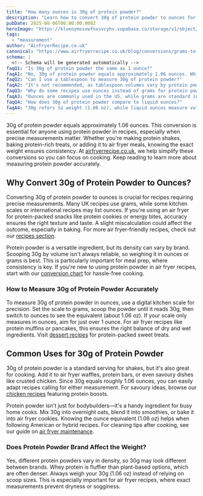 ```yaml
---
title: "How many ounces is 30g of protein powder?"
description: "Learn how to convert 30g of protein powder to ounces for precise measurements in recipes. Perfect for air fryer meal prep and protein shakes!"
pubDate: 2025-08-06T00:00:00.000Z
heroImage: "https://klueoymssxwfnxsvcyhv.supabase.co/storage/v1/object/public/Shmucket/how-many-ounces-is-30g-of-protein-powder.webp"
tags:
  - "measurement"
author: "AirFryerRecipe.co.uk"
canonical: "https://www.airfryerrecipe.co.uk/blog/conversions/grams-to-ounces/how-many-ounces-is-30g-of-protein-powder"
schema: |
  <!-- Schema will be generated automatically -->
faqQ1: "Is 30g of protein powder the same as 1 ounce?"
faqA1: "No, 30g of protein powder equals approximately 1.06 ounces. While close, the slight difference matters in baking or precise recipes. Always use a scale for accuracy, especially in air fryer cooking where measurements affect texture."
faqQ2: "Can I use a tablespoon to measure 30g of protein powder?"
faqA2: "It's not recommended, as tablespoon volumes vary by protein powder type. Whey protein is lighter, while plant-based powders are denser. For 30g (1.06 oz), a kitchen scale ensures consistency, particularly for air fryer recipes like protein cakes or bread."
faqQ3: "Why do some recipes use ounces instead of grams for protein powder?"
faqA3: "Ounces are commonly used in the US, while grams are standard in the UK. Recipes may specify either, so knowing 30g equals 1.06 oz helps adapt them. This is useful for air fryer recipes from international sources."
faqQ4: "How does 30g of protein powder compare to liquid ounces?"
faqA4: "30g refers to weight (1.06 oz), while liquid ounces measure volume. Protein powder's volume varies by brand, so weight measurements are more reliable. For air fryer recipes, always weigh dry ingredients like protein powder for best results."
---
```

<p>30g of protein powder equals approximately 1.06 ounces. This conversion is essential for anyone using protein powder in recipes, especially when precise measurements matter. Whether you're making protein shakes, baking protein-rich treats, or adding it to air fryer meals, knowing the exact weight ensures consistency. At <a href=https://www.airfryerrecipe.co.uk>airfryerrecipe.co.uk</a>, we help simplify these conversions so you can focus on cooking. Keep reading to learn more about measuring protein powder accurately.</p>

<h2>Why Convert 30g of Protein Powder to Ounces?</h2>  
<p>Converting 30g of protein powder to ounces is crucial for recipes requiring precise measurements. Many UK recipes use grams, while some kitchen scales or international recipes may list ounces. If you're using an air fryer for protein-packed snacks like protein cookies or energy bites, accuracy ensures the right texture and taste. A slight miscalculation could affect the outcome, especially in baking. For more air fryer-friendly recipes, check out our <a href=https://www.airfryerrecipe.co.uk/recipes>recipes section</a>.</p>  

<p>Protein powder is a versatile ingredient, but its density can vary by brand. Scooping 30g by volume isn't always reliable, so weighing it in ounces or grams is best. This is particularly important for meal prep, where consistency is key. If you're new to using protein powder in air fryer recipes, start with our <a href=https://www.airfryerrecipe.co.uk/air-fryer-conversion-chart>conversion chart</a> for hassle-free cooking.</p>  

<h3>How to Measure 30g of Protein Powder Accurately</h3>  
<p>To measure 30g of protein powder in ounces, use a digital kitchen scale for precision. Set the scale to grams, scoop the powder until it reads 30g, then switch to ounces to see the equivalent (about 1.06 oz). If your scale only measures in ounces, aim for just over 1 ounce. For air fryer recipes like protein muffins or pancakes, this ensures the right balance of dry and wet ingredients. Visit <a href=https://www.airfryerrecipe.co.uk/recipe-category/dessert>dessert recipes</a> for protein-packed sweet treats.</p>  

<h2>Common Uses for 30g of Protein Powder</h2>  
<p>30g of protein powder is a standard serving for shakes, but it's also great for cooking. Add it to air fryer waffles, protein bars, or even savoury dishes like crusted chicken. Since 30g equals roughly 1.06 ounces, you can easily adapt recipes calling for either measurement. For savoury ideas, browse our <a href=https://www.airfryerrecipe.co.uk/recipe-category/chicken>chicken recipes</a> featuring protein boosts.</p>  

<p>Protein powder isn't just for bodybuilders—it's a handy ingredient for busy home cooks. Mix 30g into overnight oats, blend it into smoothies, or bake it into air fryer cookies. Knowing the ounce equivalent (1.06 oz) helps when following American or hybrid recipes. For cleaning tips after cooking, see our guide on <a href=https://www.airfryerrecipe.co.uk/air-fryer-cleaner>air fryer maintenance</a>.</p>  

<h3>Does Protein Powder Brand Affect the Weight?</h3>  
<p>Yes, different protein powders vary in density, so 30g may look different between brands. Whey protein is fluffier than plant-based options, which are often denser. Always weigh your 30g (1.06 oz) instead of relying on scoop sizes. This is especially important for air fryer recipes, where exact measurements prevent dryness or sogginess.</p>
